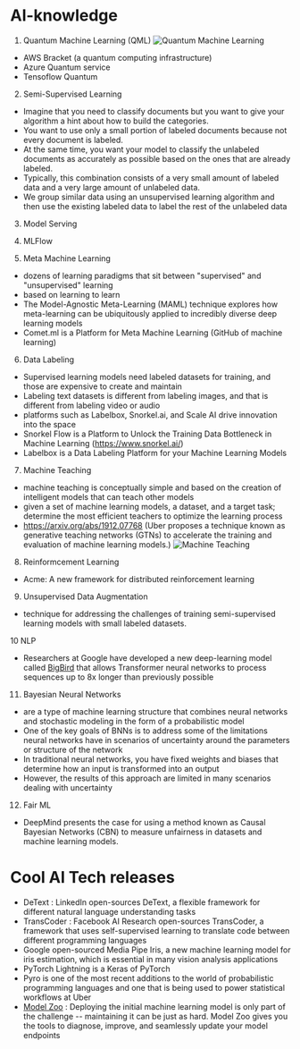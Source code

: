 # AI-knowledge

1. Quantum Machine Learning (QML)
![Quantum Machine Learning](https://pbs.twimg.com/media/EewLcVLXYAIripy?format=jpg&name=medium)
- AWS Bracket (a quantum computing infrastructure)
- Azure Quantum service
- Tensoflow Quantum

2. Semi-Supervised Learning
- Imagine that you need to classify documents but you want to give your algorithm a hint about how to build the categories. 
- You want to use only a small portion of labeled documents because not every document is labeled. 
- At the same time, you want your model to classify the unlabeled documents as accurately as possible based on the ones that are already labeled.
- Typically, this combination consists of a very small amount of labeled data and a very large amount of unlabeled data. 
- We group similar data using an unsupervised learning algorithm and then use the existing labeled data to label the rest of the unlabeled data


3. Model Serving


4. MLFlow


5. Meta Machine Learning
- dozens of learning paradigms that sit between "supervised" and "unsupervised" learning
- based on learning to learn 
- The Model-Agnostic Meta-Learning (MAML) technique explores how meta-learning can be ubiquitously applied to incredibly diverse deep learning models
- Comet.ml is a Platform for Meta Machine Learning (GitHub of machine learning)


6. Data Labeling
- Supervised learning models need labeled datasets for training, and those are expensive to create and maintain
- Labeling text datasets is different from labeling images, and that is different from labeling video or audio
- platforms such as Labelbox, Snorkel.ai, and Scale AI drive innovation into the space
- Snorkel Flow is a Platform to Unlock the Training Data Bottleneck in Machine Learning (https://www.snorkel.ai/)
- Labelbox is a Data Labeling Platform for your Machine Learning Models



7. Machine Teaching
- machine teaching is conceptually simple and based on the creation of intelligent models that can teach other models
- given a set of machine learning models, a dataset, and a target task; determine the most efficient teachers to optimize the learning process
- https://arxiv.org/abs/1912.07768 (Uber proposes a technique known as generative teaching networks (GTNs) to accelerate the training and evaluation of machine learning models.)
![Machine Teaching](https://cdn.substack.com/image/fetch/c_limit,f_auto,q_auto:good,fl_progressive:steep/https%3A%2F%2Fbucketeer-e05bbc84-baa3-437e-9518-adb32be77984.s3.amazonaws.com%2Fpublic%2Fimages%2F48b3d14e-bfe6-436c-bb81-4ba98cc3a4a4_696x355.png)


8. Reinformcement Learning
- Acme: A new framework for distributed reinforcement learning


9. Unsupervised Data Augmentation
- technique for addressing the challenges of training semi-supervised learning models with small labeled datasets.



10 NLP
- Researchers at Google have developed a new deep-learning model called [BigBird](https://www.infoq.com/news/2020/09/google-bigbird-nlp/?utm_source=notification_email&utm_campaign=notifications&utm_medium=link&utm_content=content_in_followed_topic&utm_term=daily) that allows Transformer neural networks to process sequences up to 8x longer than previously possible


11. Bayesian Neural Networks
- are a type of machine learning structure that combines neural networks and stochastic modeling in the form of a probabilistic model
- One of the key goals of BNNs is to address some of the limitations neural networks have in scenarios of uncertainty around the parameters or structure of the network
- In traditional neural networks, you have fixed weights and biases that determine how an input is transformed into an output
- However, the results of this approach are limited in many scenarios dealing with uncertainty



12. Fair ML
- DeepMind presents the case for using a method known as Causal Bayesian Networks (CBN) to measure unfairness in datasets and machine learning models. 



# Cool AI Tech releases
- DeText : LinkedIn open-sources DeText, a flexible framework for different natural language understanding tasks
- TransCoder : Facebook AI Research open-sources TransCoder, a framework that uses self-supervised learning to translate code between different programming languages
- Google open-sourced Media Pipe Iris, a new machine learning model for iris estimation, which is essential in many vision analysis applications
- PyTorch Lightning is a Keras of PyTorch
- Pyro is one of the most recent additions to the world of probabilistic programming languages and one that is being used to power statistical workflows at Uber
- [Model Zoo](https://modelzoo.dev/) : Deploying the initial machine learning model is only part of the challenge -- maintaining it can be just as hard. Model Zoo gives you the tools to diagnose, improve, and seamlessly update your model endpoints
